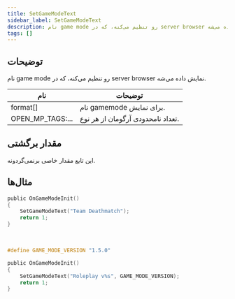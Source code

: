 ```yaml
---
title: SetGameModeText
sidebar_label: SetGameModeText
description: نام game mode رو تنظیم می‌کنه، که در server browser نمایش داده می‌شه.
tags: []
---
```


## توضیحات

نام game mode رو تنظیم می‌کنه، که در server browser نمایش داده می‌شه.

| نام             | توضیحات                                |
| ---------------- | ------------------------------------------ |
| format[]         | نام gamemode برای نمایش.              |
| OPEN_MP_TAGS:... | تعداد نامحدودی آرگومان از هر نوع. |

## مقدار برگشتی

این تابع مقدار خاصی برنمی‌گردونه.

## مثال‌ها

```c
public OnGameModeInit()
{
    SetGameModeText("Team Deathmatch");
    return 1;
}
```

<br />

```c
#define GAME_MODE_VERSION "1.5.0"

public OnGameModeInit()
{
    SetGameModeText("Roleplay v%s", GAME_MODE_VERSION);
    return 1;
}
```